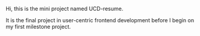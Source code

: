 Hi, this is the mini project named UCD-resume.

It is the final project in user-centric frontend development before I begin on my first milestone project.